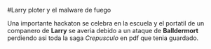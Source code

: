 #Larry ploter y el malware de fuego

Una importante hackaton se celebra en la escuela y el portatil de un companero de **Larry** 
se averia debido a un ataque de **Balldermort** perdiendo asi toda la saga *Crepusculo* en pdf
que tenia guardado.
